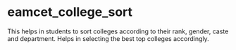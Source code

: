 # eamcet_college_sort
This helps in students to sort colleges according to their rank, gender, caste and department. Helps in selecting the best top colleges accordingly.
